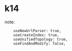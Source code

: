 # k14

note:

        useNewUrlParser: true,
        useCreateIndex: true,
        useUnifiedTopology: true,
        useFindAndModify: false,
